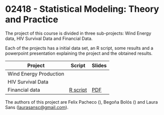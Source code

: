 # 02418 - Statistical Modeling: Theory and Practice

The project of this course is divided in three sub-projects: Wind Energy data, HIV Survival Data and Financial Data. 

Each of the projects has a initial data set, an R script, some results and a powerpoint presentation explaining the project and the obtained results. 

| Project                | Script | Slides |
| ---------------------- | ------ | ---------- |
| Wind Energy Production | []()   | []()       |
| HIV Survival Data      | []()   | []()       |
| Financial data         | [R script](https://github.com/laurasansc/statistical_modelling/blob/main/finance.R)   | [PDF](https://github.com/laurasansc/statistical_modelling/blob/main/project/FinancialData_02418.pdf)       |


The authors of this project are Felix Pacheco (), Begoña Bolós () and Laura Sans (laurasansc@gmail.com).
